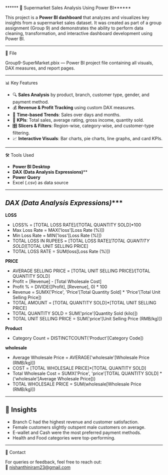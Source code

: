 ****** 🛒 Supermarket Sales Analysis Using Power BI******

This project is a **Power BI dashboard** that analyzes and visualizes key insights from a supermarket sales dataset. It was created as part of a group assignment (Group 9) and demonstrates the ability to perform data cleaning, transformation, and interactive dashboard development using Power BI.

--------------------------------------------------------------------------------------------------------------------------------------------------------------------

 📁 File

Group9-SuperMarket.pbix — Power BI project file containing all visuals, DAX measures, and report pages.

--------------------------------------------------------------------------------------------------------------------------------------------------------------------

 📊 Key Features

- 🔍 **Sales Analysis** by product, branch, customer type, gender, and payment method.
- 💰 **Revenue & Profit Tracking** using custom DAX measures.
- 📅 **Time-based Trends**: Sales over days and months.
- 📌 **KPIs**: Total sales, average rating, gross income, quantity sold.
- 🎛️ **Slicers & Filters**: Region-wise, category-wise, and customer-type filtering.
- 📈 **Interactive Visuals**: Bar charts, pie charts, line graphs, and card KPIs.

--------------------------------------------------------------------------------------------------------------------------------------------------------------------

 🛠 Tools Used

- **Power BI Desktop**
- **DAX (Data Analysis Expressions)****
- **Power Query**
- Excel (.csv) as data source

--------------------------------------------------------------------------------------------------------------------------------------------------------------------

## *DAX (Data Analysis Expressions)****
**LOSS**
- LOSS% = [TOTAL LOSS RATE]/[TOTAL QUANTITY SOLD]*100
- Max Loss Rate = MAX('loss'[Loss Rate (%)])
- Min Loss Rate = MIN('loss'[Loss Rate (%)])
- TOTAL LOSS IN RUPEES = [TOTAL LOSS RATE]*[TOTAL QUANTITY SOLD]*[TOTAL UNIT SELLING PRICE]
- TOTAL LOSS RATE = SUM(loss[Loss Rate (%)])

**PRICE**
 - AVERAGE SELLING PRICE = [TOTAL UNIT SELLING PRICE]/[TOTAL QUANTITY SOLD]
 - Profit = [Revenue] - [Total Wholesale Cost]
 - Profit % = DIVIDE([Profit], [Revenue], 0) * 100
 - Revenue = SUMX('Price', 'Price'[Total Quantity Sold] * 'Price'[Total Unit Selling Price])
 - TOTAL AMOUNT = [TOTAL QUANTITY SOLD]*[TOTAL UNIT SELLING PRICE]
 - TOTAL QUANTITY SOLD = SUM('price'[Quantity Sold (kilo)])
 - TOTAL UNIT SELLING PRICE = SUM('price'[Unit Selling Price (RMB/kg)])

**Product**
 - Category Count = DISTINCTCOUNT('Product'[Category Code])

**wholesale**
 - Average Wholesale Price = AVERAGE('wholesale'[Wholesale Price (RMB/kg)])
 - COST = [TOTAL WHOLESALE PRICE]*[TOTAL QUANTITY SOLD]
 - Total Wholesale Cost = SUMX('Price', 'price'[TOTAL QUANTITY SOLD] * ('wholesale'[Average Wholesale Price]))
 - TOTAL WHOLESALE PRICE = SUM(wholesale[Wholesale Price (RMB/kg)])


--------------------------------------------------------------------------------------------------------------------------------------------------------------------

## 🧠 Insights

- Branch C had the highest revenue and customer satisfaction.
- Female customers slightly outspent male customers on average.
- E-wallet and Cash were the most preferred payment methods.
- Health and Food categories were top-performing.

--------------------------------------------------------------------------------------------------------------------------------------------------------------------

 📌 Contact

For queries or feedback, feel free to reach out:  
📧 nishanthiniram23@gmail.com  
